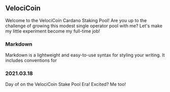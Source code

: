 ## VelociCoin

Welcome to the VelociCoin Cardano Staking Pool!  Are you up to the challenge of growing this modest single operator pool with me?  Let's make my little experiment become my full-time job!

### Markdown

Markdown is a lightweight and easy-to-use syntax for styling your writing. It includes conventions for

### 2021.03.18

Day of on the VelociCoin Stake Pool Era! Excited? Me too!
